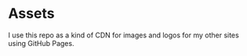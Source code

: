 # Assets

I use this repo as a kind of CDN for images and logos for my other sites using GitHub Pages.
